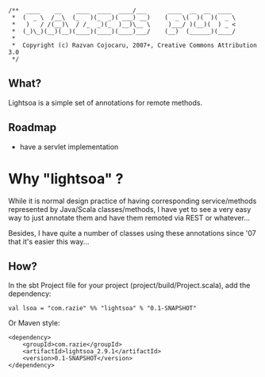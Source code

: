     /**  ____    __    ____  ____  ____/___      ____  __  __  ____
     *  (  _ \  /__\  (_   )(_  _)( ___) __)    (  _ \(  )(  )(  _ \
     *   )   / /(__)\  / /_  _)(_  )__)\__ \     )___/ )(__)(  ) _ <
     *  (_)\_)(__)(__)(____)(____)(____)___/    (__)  (______)(____/
     *                      
     *  Copyright (c) Razvan Cojocaru, 2007+, Creative Commons Attribution 3.0
     */

What?
-------

Lightsoa is a simple set of annotations for remote methods.



Roadmap
-------

 - have a servlet implementation 


Why "lightsoa" ?
===============

While it is normal design practice of having corresponding service/methods represented by Java/Scala classes/methods, I have yet to see a very easy way to just annotate them and have them remoted via REST or whatever...

Besides, I have quite a number of classes using these annotations since '07 that it's easier this way...

How?
----

In the sbt Project file for your project (project/build/Project.scala), add the dependency: 

    val lsoa = "com.razie" %% "lightsoa" % "0.1-SNAPSHOT"

Or Maven style:

    <dependency>
        <groupId>com.razie</groupId>
        <artifactId>lightsoa_2.9.1</artifactId>
        <version>0.1-SNAPSHOT</version>
    </dependency>



